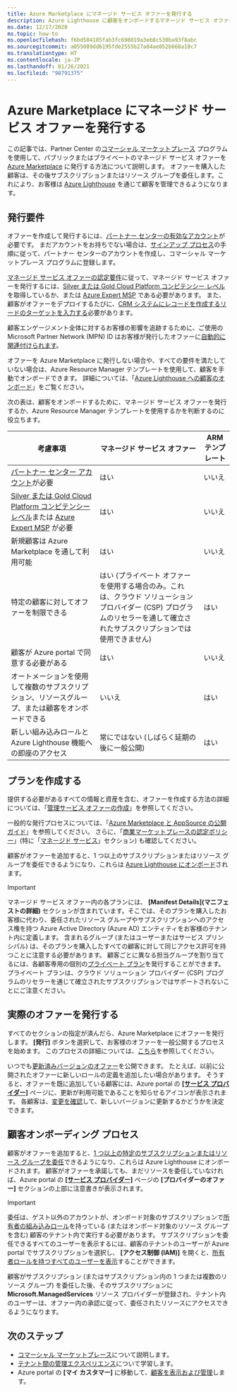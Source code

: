 ```yaml
---
title: Azure Marketplace にマネージド サービス オファーを発行する
description: Azure Lighthouse に顧客をオンボードするマネージド サービス オファーを発行する方法について説明します。
ms.date: 12/17/2020
ms.topic: how-to
ms.openlocfilehash: f6bd504185fab3fc698019a3eb8c530ba93f8abc
ms.sourcegitcommit: a055089dd6195fde2555b27a84ae052b668a18c7
ms.translationtype: HT
ms.contentlocale: ja-JP
ms.lasthandoff: 01/26/2021
ms.locfileid: "98791375"
---
```

# <a name="publish-a-managed-service-offer-to-azure-marketplace"></a>Azure Marketplace にマネージド サービス オファーを発行する

この記事では、Partner Center の[コマーシャル マーケットプレース](../../marketplace/overview.md) プログラムを使用して、パブリックまたはプライベートのマネージド サービス オファーを [Azure Marketplace](https://azuremarketplace.microsoft.com) に発行する方法について説明します。 オファーを購入した顧客は、その後サブスクリプションまたはリソース グループを委任します。これにより、お客様は [Azure Lighthouse](../overview.md) を通じて顧客を管理できるようになります。

## <a name="publishing-requirements"></a>発行要件

オファーを作成して発行するには、[パートナー センターの有効なアカウント](../../marketplace/partner-center-portal/create-account.md)が必要です。 まだアカウントをお持ちでない場合は、[サインアップ プロセス](https://aka.ms/joinmarketplace)の手順に従って、パートナー センターのアカウントを作成し、コマーシャル マーケットプレース プログラムに登録します。

[マネージド サービス オファーの認定要件](/legal/marketplace/certification-policies#7004-business-requirements)に従って、マネージド サービス オファーを発行するには、[Silver または Gold Cloud Platform コンピテンシー レベル](/partner-center/learn-about-competencies)を取得しているか、または [Azure Expert MSP](https://partner.microsoft.com/membership/azure-expert-msp) である必要があります。 また、顧客がオファーをデプロイするたびに、[CRM システムにレコードを作成するリードのターゲットを入力する](../../marketplace/plan-managed-service-offer.md#customer-leads)必要があります。

顧客エンゲージメント全体に対するお客様の影響を追跡するために、ご使用の Microsoft Partner Network (MPN) ID はお客様が発行したオファーに[自動的に関連付けられます](../../cost-management-billing/manage/link-partner-id.md)。

オファーを Azure Marketplace に発行しない場合や、すべての要件を満たしていない場合は、Azure Resource Manager テンプレートを使用して、顧客を手動でオンボードできます。 詳細については、「[Azure Lighthouse への顧客のオンボード](onboard-customer.md)」をご覧ください。

次の表は、顧客をオンボードするために、マネージド サービス オファーを発行するか、Azure Resource Manager テンプレートを使用するかを判断するのに役立ちます。

|**考慮事項**  |**マネージド サービス オファー**  |**ARM テンプレート**  |
|---------|---------|---------|
|[パートナー センター アカウント](../../marketplace/partner-center-portal/create-account.md)が必要   |はい         |いいえ        |
|[Silver または Gold Cloud Platform コンピテンシー レベル](/partner-center/learn-about-competencies)または [Azure Expert MSP](https://partner.microsoft.com/membership/azure-expert-msp) が必要      |はい         |いいえ         |
|新規顧客は Azure Marketplace を通して利用可能     |はい     |いいえ       |
|特定の顧客に対してオファーを制限できる     |はい (プライベート オファーを使用する場合のみ。これは、クラウド ソリューション プロバイダー (CSP) プログラムのリセラーを通して確立されたサブスクリプションでは使用できません)         |はい         |
|顧客が Azure portal で同意する必要がある     |はい     |いいえ   |
|オートメーションを使用して複数のサブスクリプション、リソースグループ、または顧客をオンボードできる |いいえ     |はい    |
|新しい組み込みロールと Azure Lighthouse 機能への即座のアクセス     |常にではない (しばらく延期の後に一般公開)         |はい         |

## <a name="create-your-offer"></a>プランを作成する

提供する必要があるすべての情報と資産を含む、オファーを作成する方法の詳細については、「[管理サービス オファーの作成](../../marketplace/plan-managed-service-offer.md)」を参照してください。

一般的な発行プロセスについては、「[Azure Marketplace と AppSource の公開ガイド](../../marketplace/overview.md)」を参照してください。 さらに、「[商業マーケットプレースの認定ポリシー](/legal/marketplace/certification-policies)」(特に「[マネージド サービス](/legal/marketplace/certification-policies#700-managed-services)」セクション) も確認してください。

顧客がオファーを追加すると、1 つ以上のサブスクリプションまたはリソース グループを委任できるようになり、これらは [Azure Lighthouse にオンボード](#the-customer-onboarding-process)されます。

> [!IMPORTANT]
> マネージド サービス オファー内の各プランには、 **[Manifest Details]\(マニフェストの詳細\)** セクションが含まれています。そこでは、そのプランを購入したお客様に代わり、委任されたリソース グループやサブスクリプションへのアクセス権を持つ Azure Active Directory (Azure AD) エンティティをお客様のテナント内に定義します。 含まれるグループ (またはユーザーまたはサービス プリンシパル) は、そのプランを購入したすべての顧客に対して同じアクセス許可を持つことに注意する必要があります。 顧客ごとに異なる担当グループを割り当てるには、各顧客専用の個別の[プライベート プラン](../../marketplace/private-offers.md)を発行することができます。 プライベート プランは、クラウド ソリューション プロバイダー (CSP) プログラムのリセラーを通じて確立されたサブスクリプションではサポートされないことにご注意ください。

## <a name="publish-your-offer"></a>実際のオファーを発行する

すべてのセクションの指定が済んだら、Azure Marketplace にオファーを発行します。 **[発行]** ボタンを選択して、お客様のオファーを一般公開するプロセスを始めます。 このプロセスの詳細については、[こちら](../../marketplace/plan-managed-service-offer.md)を参照してください。 

いつでも[更新済みバージョンのオファー](../..//marketplace/partner-center-portal/update-existing-offer.md)を公開できます。 たとえば、以前に公開されたオファーに新しいロールの定義を追加したい場合があります。 そうすると、オファーを既に追加している顧客には、Azure portal の [ **[サービス プロバイダー]**](view-manage-service-providers.md) ページに、更新が利用可能であることを知らせるアイコンが表示されます。 各顧客は、[変更を確認](view-manage-service-providers.md#update-service-provider-offers)して、新しいバージョンに更新するかどうかを決定できます。 

## <a name="the-customer-onboarding-process"></a>顧客オンボーディング プロセス

顧客がオファーを追加すると、[1 つ以上の特定のサブスクリプションまたはリソース グループを委任](view-manage-service-providers.md#delegate-resources)できるようになり、これらは Azure Lighthouse にオンボードされます。 顧客がオファーを承諾しても、まだリソースを委任していなければ、Azure portal の [ **[サービス プロバイダー]**](view-manage-service-providers.md) ページの **[プロバイダーのオファー]** セクションの上部に注意書きが表示されます。

> [!IMPORTANT]
> 委任は、ゲスト以外のアカウントが、オンボード対象のサブスクリプションで[所有者の組み込みロール](../../role-based-access-control/built-in-roles.md#owner)を持っている (またはオンボード対象のリソース グループを含む) 顧客のテナント内で実行する必要があります。 サブスクリプションを委任できるすべてのユーザーを表示するには、顧客のテナントのユーザーが Azure portal でサブスクリプションを選択し、 **[アクセス制御 (IAM)]** を開くと、[所有者ロールを持つすべてのユーザーを表示](../../role-based-access-control/role-assignments-list-portal.md#list-owners-of-a-subscription)することができます。

顧客がサブスクリプション (またはサブスクリプション内の 1 つまたは複数のリソース グループ) を委任した後、そのサブスクリプションに **Microsoft.ManagedServices** リソース プロバイダーが登録され、テナント内のユーザーは、オファー内の承認に従って、委任されたリソースにアクセスできるようになります。

## <a name="next-steps"></a>次のステップ

- [コマーシャル マーケットプレース](../../marketplace/overview.md)について説明します。
- [テナント間の管理エクスペリエンス](../concepts/cross-tenant-management-experience.md)について学習します。
- Azure portal の **[マイ カスタマー]** に移動して、[顧客を表示および管理](view-manage-customers.md)します。
